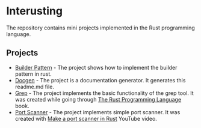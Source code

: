# Interusting

The repository contains mini projects implemented in the Rust programming language.

## Projects

- [Builder Pattern](/builder-pattern) - The project shows how to implement the builder pattern in rust.
- [Docgen](/docgen) - The project is a documentation generator. It generates this readme.md file.
- [Grep](/grep) - The project implements the basic functionality of the grep tool. It was created while going through [The Rust Programming Language](https://doc.rust-lang.org/book/ch12-00-an-io-project.html) book.
- [Port Scanner](/port-scanner) - The project implements simple port scanner. It was created with [Make a port scanner in Rust](https://www.youtube.com/watch?v=J3C6sNK2wnk) YouTube video.
